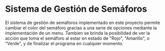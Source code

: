 # Sistema de Gestión de Semáforos
El sistema de gestión de semáforos implementado en este proyecto permite cambiar el color del semáforo gracias a una serie de opciones mediante la implementación de un menu. Tambien se brinda la posibilidad de ver la acción que toma el semáforo al estar en estado de "Rojo", "Amarillo", o "Verde", y de finalizar el programa en cualquier momento. 
